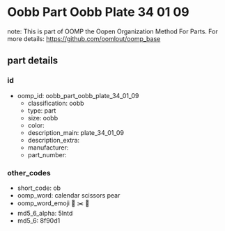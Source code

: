 # Oobb Part Oobb Plate 34 01 09  

note: This is part of OOMP the Oopen Organization Method For Parts. For more details: https://github.com/oomlout/oomp_base

##  part details





### id
* oomp_id: oobb_part_oobb_plate_34_01_09
  * classification: oobb
  * type: part
  * size: oobb
  * color: 
  * description_main: plate_34_01_09
  * description_extra: 
  * manufacturer: 
  * part_number: 

### other_codes
* short_code: ob
* oomp_word: calendar scissors pear
* oomp_word_emoji :calendar: :scissors: :pear:
* md5_6_alpha: 5lntd
* md5_6: 8f90d1